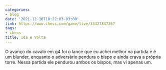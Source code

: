 ```yaml
---
categories:
- blog
date: '2021-12-16T18:22:03-03:00'
link: https://www.chess.com/game/live/33427847267
tags:
- chess
title: Ida e Volta
---
```


O avanço do cavalo em g4 foi o lance que eu achei melhor na partida e é um blunder, enquanto o adversário pendura o bispo e ainda crava a própria torre. Nessa partida ele pendurou ambos os bispos, mas vi apenas um.
